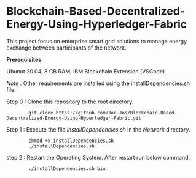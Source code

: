 # Blockchain-Based-Decentralized-Energy-Using-Hyperledger-Fabric
This project focus on enterprise smart grid solutions to manage energy exchange between participants of the network.

**Prerequisites**

Ubunut 20.04, 8 GB RAM, IBM Blockchain Extension (VSCode)

*Note* : Other requirements are installed using the installDependencies.sh file. 



Step 0  : Clone this repository to the root directory.
      
            git clone https://github.com/Jon-Jos/Blockchain-Based-Decentralized-Energy-Using-Hyperledger-Fabric.git

Step 1  : Execute the file *installDependencies.sh* in the *Network* directory.

            chmod +x installDependencies.sh 
            ./installDependencies.sh
            
step 2  : Restart the Operating System. After restart run below command.

            ./installDependencies.sh bin
 
